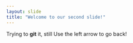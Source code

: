 ```yaml
---
layout: slide
title: "Welcome to our second slide!"
---
```

Trying to **git** it, still
Use the left arrow to go back!
